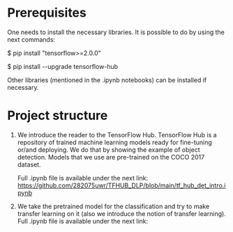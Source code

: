 # Prerequisites

One needs to install the necessary libraries. It is possible to do by using the next commands:

$ pip install "tensorflow>=2.0.0"

$ pip install --upgrade tensorflow-hub

Other libraries (mentioned in the .ipynb notebooks) can be installed if necessary.

# Project structure

1. We introduce the reader to the TensorFlow Hub. TensorFlow Hub is a repository of trained machine learning models ready for fine-tuning or/and deploying. We do that by showing the example of object detection. Models that we use are pre-trained on the COCO 2017 dataset.

   Full .ipynb file is available under the next link:
   https://github.com/282075uwr/TFHUB_DLP/blob/main/tf_hub_det_intro.ipynb

2. We take the pretrained model for the classification and try to make transfer learning on it (also we introduce the notion of transfer learning). 
   Full .ipynb file is available under the next link:
